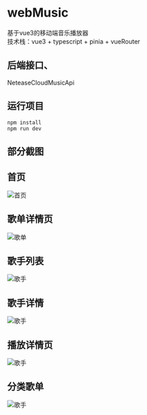 # webMusic

基于vue3的移动端音乐播放器\
技术栈：vue3 + typescript +  pinia + vueRouter 

## 后端接口、
NeteaseCloudMusicApi
## 运行项目
```
npm install 
npm run dev
```
## 部分截图
## 首页
![首页](https://github.com/zgy-yy/webMusic/blob/main/pro_img/微信图片_20230818104542.png)
## 歌单详情页
![歌单](https://github.com/zgy-yy/webMusic/blob/main/pro_img/微信图片_20230818110801.png)
## 歌手列表
![歌手](https://github.com/zgy-yy/webMusic/blob/main/pro_img/微信图片_20230818110801.png)
## 歌手详情
![歌手](https://github.com/zgy-yy/webMusic/blob/main/pro_img/微信图片_20230818111027.png)
## 播放详情页
![歌手](https://github.com/zgy-yy/webMusic/blob/main/pro_img/微信图片_20230818104309.png)
## 分类歌单
![歌手](https://github.com/zgy-yy/webMusic/blob/main/pro_img/微信图片_20230818104112.png)
